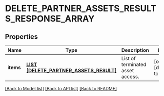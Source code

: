 # DELETE_PARTNER_ASSETS_RESULTS_RESPONSE_ARRAY

## Properties
Name | Type | Description | Notes
------------ | ------------- | ------------- | -------------
**items** | [**LIST [DELETE_PARTNER_ASSETS_RESULT]**](DeletePartnerAssetsResult.md) | List of terminated asset access. | [optional] [default to null]

[[Back to Model list]](../README.md#documentation-for-models) [[Back to API list]](../README.md#documentation-for-api-endpoints) [[Back to README]](../README.md)


